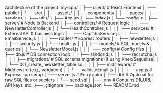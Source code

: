 Architecture of the project:
my-app/
│
├── client/                      # React Frontend
│   ├── public/
│   └── src/
│       ├── assets/
│       ├── components/
│       ├── pages/
│       ├── services/
│       ├── utils/
│       ├── App.jsx
│       ├── index.js
│       └── config.js
│
├── server/                      # Node.js Backend
│   ├── controllers/           # Request logic
│   │   ├── NewsletterController.js
│   │   └── HealthController.js
│   │
│   ├── services/              # External API & business logic
│   │   ├── CaptchaService.js
│   │   └── EmailService.js
│   │
│   ├── routes/                # Express routers
│   │   ├── newsletter.js
│   │   ├── security.js
│   │   └── health.js
│   │
│   ├── models/                # SQL models & queries
│   │   └── NewsletterModel.js
│   │
│   ├── config/                # Config files
│   │   ├── db.js              # DB connection logic
│   │   ├── sendgrid.js
│   │   └── recaptcha.js
│   │
│   ├── migrations/            # SQL schema migrations (if using Knex/Sequelize)
│   │   └── 001_create_newsletter_table.sql
│   │
│   ├── middleware/            # Middleware (e.g., validation)
│   │   └── validateEmail.js
│   │
│   ├── app.js                 # Express app setup
│   └── server.js              # Entry point
│
├── db/                         # Optional for raw SQL files or seeders
│   └── seed.sql
│
├── .env                        # Contains DB_URL, API keys, etc.
├── .gitignore
├── package.json
└── README.md
